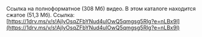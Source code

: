 Ссылка на полноформатное (308 Мб) видео. В этом каталоге находится сжатое (51,3 Мб).
Ссылка: 
[https://1drv.ms/v/s!AjlyOsqZFbYNud4ulOwQ5qmgsg5Rlg?e=nLBx9l](https://1drv.ms/v/s!AjlyOsqZFbYNud4ulOwQ5qmgsg5Rlg?e=nLBx9l)
